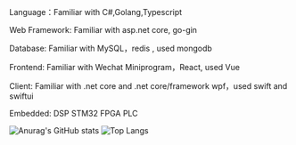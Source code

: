 
Language：Familiar with C#,Golang,Typescript

Web Framework: Familiar with asp.net core, go-gin

Database: Familiar with MySQL，redis , used mongodb 

Frontend: Familiar with Wechat Miniprogram，React, used Vue

Client: Familiar with .net core and .net core/framework wpf，used swift and swiftui

Embedded: DSP STM32 FPGA PLC

![Anurag's GitHub stats](https://github-readme-stats.vercel.app/api?username=taoduhui&show_icons=true&theme=dark)
![Top Langs](https://github-readme-stats.vercel.app/api/top-langs/?username=taoduhui&layout=compact&theme=dark)
<!--
**Taoduhui/Taoduhui** is a ✨ _special_ ✨ repository because its `README.md` (this file) appears on your GitHub profile.

Here are some ideas to get you started:

- 🔭 I’m currently working on ...
- 🌱 I’m currently learning ...
- 👯 I’m looking to collaborate on ...
- 🤔 I’m looking for help with ...
- 💬 Ask me about ...
- 📫 How to reach me: ...
- 😄 Pronouns: ...
- ⚡ Fun fact: ...
-->
